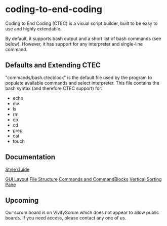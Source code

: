# coding-to-end-coding
Coding to End Coding (CTEC) is a visual script builder, built to be easy to use and highly extendable.

By default, it supports bash output and a short list of bash commands (see below). However, it has support for any interpreter and single-line command.


## Defaults and Extending CTEC
"commands/bash.ctecblock" is the default file used by the program to populate available commands and select interpreter.
This file contains the bash syntax (and therefore CTEC support) for:
* echo
* mv
* ls
* rm 
* cp
* cd
* grep
* cat
* touch

## Documentation
[Style Guide](https://docs.google.com/document/d/1vO9wZONKntIHUPtuKVLrR43201fxKZOYlkU82RzcehE/edit?usp=sharing)

[GUI Layout](https://docs.google.com/document/d/1nJXFnGA7ZT1U0jLA93Ud5Ia_zeOiYF18qkP3r3GW1OI/edit)
[File Structure](https://docs.google.com/document/d/1OfuLw8bSuVBx8LBdxgddJxexmjMsydnI5Qu-rmGp-w8/edit)
[Commands and CommandBlocks](https://docs.google.com/document/d/1xiC8Gcv47KmBzK0JQ92g-MwAtZu2SErB5NA5h_ScBoQ/edit?usp=sharing)
[Vertical Sorting Pane](https://docs.google.com/document/d/1dwoVpiYtEuCVATSe9LvAaxCd3GmpkhMSHjXVB7UGFeI/edit?usp=sharing)


## Upcoming
Our scrum board is on VivifyScrum which does not appear to allow public boards. If you need access, please contact any one of us.
